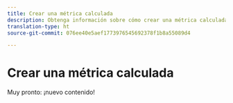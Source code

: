 ```yaml
---
title: Crear una métrica calculada
description: Obtenga información sobre cómo crear una métrica calculada para usar en Analysis Workspace.
translation-type: ht
source-git-commit: 076ee40e5aef1773976545692378f1b8a55089d4

---
```



# Crear una métrica calculada

Muy pronto: ¡nuevo contenido!
